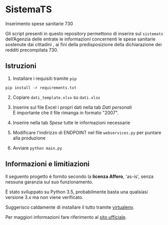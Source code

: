 # SistemaTS
Inserimento spese sanitarie 730

Gli script presenti in questo repository
permettono di inserire sul `sistemats`
dell’Agenzia delle entrate
le informazioni concernenti
le spese sanitarie
sostenute dai cittadini
, ai fini della predisposizione della dichiarazione dei redditi precompilata 730.

## Istruzioni

1. Installare i requisiti tramite `pip`

  ```pip install -r requirements.txt```

2. Copiare `dati_template.xlsx` su `dati.xlsx`

3. Inserire sul file Excel i propri dati nella tab _Dati personali_  
    È importante che il file rimanga in formato "2007".

4. Inserire nella tab _Spese_ tutte le informazioni necessarie

5. Modificare l'indirizzo di ENDPOINT nel file `webservices.py`
per puntare alla produzione

6. Avviare `python main.py`

## Informazioni e limitiazioni

Il seguento progetto è fornito secondo la **licenza Affero**,
'as-is',
senza nessuna garanzia sul suo funzionamento.

È stato sviluppato su Python 3.5,
probabilmente basta una qualsiasi versione 3.x
ma non viene verificato.

Suggerisco caldamente di installare il tutto tramite [virtualenv](https://virtualenv.pypa.io/).

Per maggiori informazioni fare riferimento al
[sito ufficiale](http://sistemats1.sanita.finanze.it/wps/portal/portalets/sistematsinforma/730%20-%20Spese%20sanitarie).
